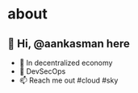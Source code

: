 # about
## 👋 Hi, @aankasman here
- 👀 In decentralized economy
- 💞️ DevSecOps
- 📫 Reach me out #cloud #sky

<!---
This is a ✨ special ✨ repository because its `README.md` (this file) appears on my GitHub profile.
You can click the Preview link to take a look at your changes.
--->
